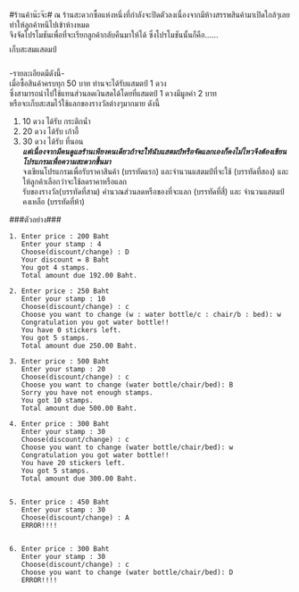 #ร้านค้าน๊ะจ๊ะ#
ณ ร้านสะดวกซื้อแห่งหนึ่งที่กำลังจะปิดตัวลงเนื่องจากมีห้างสรรพสินค้ามาเปิดใกล้ๆเลยทำให้ลูกค้าหนีไปเข้าห้างหมด<br/>
จึงจัดโปรโมชันเพื่อที่จะเรียกลูกค้ากลับคืนมาให้ได้ ซึ่งโปรโมชันนั้นก็คือ......<br/>
$$$$เก็บสะสมแสตมป์$$$$<br/>
-รายละเอียดมีดังนี้-<br/>
เมื่อซื้อสินค้าครบทุก 50 บาท ท่านจะได้รับแสมตป์ 1 ดวง<br/>
ซึ่งสามารถนำไปใช้แทนส่วนลดเงินสดได้โดยที่แสมตป์ 1 ดวงมีมูลค่า 2  บาท<br/>
หรือจะเก็บสะสมไว้ใช้แลกของรางวัลต่างๆมากมาย ดังนี้<br/>
1. 10 ดวง ได้รับ กระติกน้ำ<br/>
2. 20 ดวง ได้รับ เก้าอี้<br/>
3. 30 ดวง ได้รับ ที่นอน<br/>
***แต่เนื่องจากมีคนดูแลร้านเพียงคนเดียวถ้าจะให้นับแสตมป์หรือจัดแลกเองก็คงไม่ไหวจึงต้องเขียนโปรแกรมเพื่อความสะดวกขึ้นมา***<br/>
จงเขียนโปรแกรมเพื่อรับราคาสินค้า (บรรทัดแรก) และจำนวนแสตมป์ที่จะใช้ (บรรทัดที่สอง) และให้ลูกค้าเลือกว่าจะใช้ลดราคาหรือแลก<br/>
รับของรางวัล(บรรทัดที่สาม) คำนวณส่วนลดหรือของที่จะแลก (บรรทัดที่สี่) และ จำนวนแสตมป์คงเหลือ (บรรทัดที่ห้า)

###ตัวอย่าง###
```
1. Enter price : 200 Baht
   Enter your stamp : 4
   Choose(discount/change) : D 
   Your discount = 8 Baht 
   You got 4 stamps.
   Total amount due 192.00 Baht.  

2. Enter price : 250 Baht
   Enter your stamp : 10
   Choose(discount/change) : c 
   Choose you want to change (w : water bottle/c : chair/b : bed): w
   Congratulation you got water bottle!!
   You have 0 stickers left. 
   You got 5 stamps.
   Total amount due 250.00 Baht.

3. Enter price : 500 Baht
   Enter your stamp : 20
   Choose(discount/change) : c 
   Choose you want to change (water bottle/chair/bed): B
   Sorry you have not enough stamps. 
   You got 10 stamps.
   Total amount due 500.00 Baht.
 
4. Enter price : 300 Baht
   Enter your stamp : 30
   Choose(discount/change) : c 
   Choose you want to change (water bottle/chair/bed): w
   Congratulation you got water bottle!!
   You have 20 stickers left. 
   You got 5 stamps.
   Total amount due 300.00 Baht. 


5. Enter price : 450 Baht
   Enter your stamp : 30
   Choose(discount/change) : A
   ERROR!!!!


6. Enter price : 300 Baht
   Enter your stamp : 30
   Choose(discount/change) : c 
   Choose you want to change (water bottle/chair/bed): D
   ERROR!!!!
   ```
